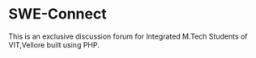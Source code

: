 # SWE-Connect
This is an exclusive discussion forum for Integrated M.Tech Students of VIT,Vellore built using PHP.
